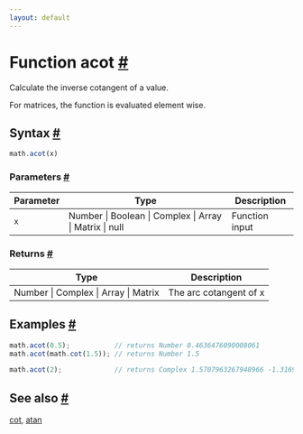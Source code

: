 ```yaml
---
layout: default
---
```


<h1 id="function-acot">Function acot <a href="#function-acot" title="Permalink">#</a></h1>

Calculate the inverse cotangent of a value.

For matrices, the function is evaluated element wise.


<h2 id="syntax">Syntax <a href="#syntax" title="Permalink">#</a></h2>

```js
math.acot(x)
```

<h3 id="parameters">Parameters <a href="#parameters" title="Permalink">#</a></h3>

Parameter | Type | Description
--------- | ---- | -----------
`x` | Number &#124; Boolean &#124; Complex &#124; Array &#124; Matrix &#124; null | Function input

<h3 id="returns">Returns <a href="#returns" title="Permalink">#</a></h3>

Type | Description
---- | -----------
Number &#124; Complex &#124; Array &#124; Matrix | The arc cotangent of x


<h2 id="examples">Examples <a href="#examples" title="Permalink">#</a></h2>

```js
math.acot(0.5);           // returns Number 0.4636476090008061
math.acot(math.cot(1.5)); // returns Number 1.5

math.acot(2);             // returns Complex 1.5707963267948966 -1.3169578969248166 i
```


<h2 id="see-also">See also <a href="#see-also" title="Permalink">#</a></h2>

[cot](cot.html),
[atan](atan.html)


<!-- Note: This file is automatically generated from source code comments. Changes made in this file will be overridden. -->
